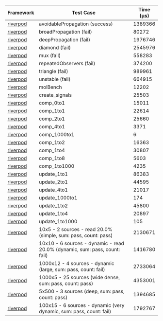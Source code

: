 | Framework | Test Case | Time (μs) |
| --- | --- | --- |
| [riverpod](https://github.com/rrousselGit/riverpod) | avoidablePropagation (success) | 1389366 |
| [riverpod](https://github.com/rrousselGit/riverpod) | broadPropagation (fail) | 80272 |
| [riverpod](https://github.com/rrousselGit/riverpod) | deepPropagation (fail) | 1976746 |
| [riverpod](https://github.com/rrousselGit/riverpod) | diamond (fail) | 2545976 |
| [riverpod](https://github.com/rrousselGit/riverpod) | mux (fail) | 558283 |
| [riverpod](https://github.com/rrousselGit/riverpod) | repeatedObservers (fail) | 374200 |
| [riverpod](https://github.com/rrousselGit/riverpod) | triangle (fail) | 989961 |
| [riverpod](https://github.com/rrousselGit/riverpod) | unstable (fail) | 664915 |
| [riverpod](https://github.com/rrousselGit/riverpod) | molBench | 12202 |
| [riverpod](https://github.com/rrousselGit/riverpod) | create_signals | 25503 |
| [riverpod](https://github.com/rrousselGit/riverpod) | comp_0to1 | 15011 |
| [riverpod](https://github.com/rrousselGit/riverpod) | comp_1to1 | 22614 |
| [riverpod](https://github.com/rrousselGit/riverpod) | comp_2to1 | 25660 |
| [riverpod](https://github.com/rrousselGit/riverpod) | comp_4to1 | 3371 |
| [riverpod](https://github.com/rrousselGit/riverpod) | comp_1000to1 | 6 |
| [riverpod](https://github.com/rrousselGit/riverpod) | comp_1to2 | 16363 |
| [riverpod](https://github.com/rrousselGit/riverpod) | comp_1to4 | 30807 |
| [riverpod](https://github.com/rrousselGit/riverpod) | comp_1to8 | 5603 |
| [riverpod](https://github.com/rrousselGit/riverpod) | comp_1to1000 | 4235 |
| [riverpod](https://github.com/rrousselGit/riverpod) | update_1to1 | 86383 |
| [riverpod](https://github.com/rrousselGit/riverpod) | update_2to1 | 44595 |
| [riverpod](https://github.com/rrousselGit/riverpod) | update_4to1 | 21017 |
| [riverpod](https://github.com/rrousselGit/riverpod) | update_1000to1 | 174 |
| [riverpod](https://github.com/rrousselGit/riverpod) | update_1to2 | 45800 |
| [riverpod](https://github.com/rrousselGit/riverpod) | update_1to4 | 20897 |
| [riverpod](https://github.com/rrousselGit/riverpod) | update_1to1000 | 105 |
| [riverpod](https://github.com/rrousselGit/riverpod) | 10x5 - 2 sources - read 20.0% (simple, sum: pass, count: pass) | 2130671 |
| [riverpod](https://github.com/rrousselGit/riverpod) | 10x10 - 6 sources - dynamic - read 20.0% (dynamic, sum: pass, count: fail) | 1416780 |
| [riverpod](https://github.com/rrousselGit/riverpod) | 1000x12 - 4 sources - dynamic (large, sum: pass, count: fail) | 2733064 |
| [riverpod](https://github.com/rrousselGit/riverpod) | 1000x5 - 25 sources (wide dense, sum: pass, count: pass) | 4353001 |
| [riverpod](https://github.com/rrousselGit/riverpod) | 5x500 - 3 sources (deep, sum: pass, count: pass) | 1394685 |
| [riverpod](https://github.com/rrousselGit/riverpod) | 100x15 - 6 sources - dynamic (very dynamic, sum: pass, count: fail) | 1792767 |
